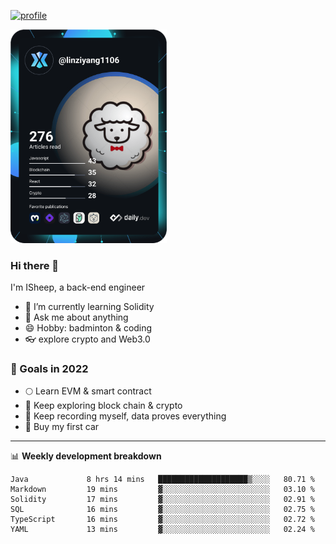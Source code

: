 [![profile](http://img.codelin.xyz/hello-im-isheep.svg)](https://www.calligrapher.ai/)

<a href="https://app.daily.dev/linziyang1106"><img src="/devcard.png" width="250" alt="ISheep's Dev Card"/></a>

### Hi there 🐏

I'm ISheep, a back-end engineer

- 🔭 I’m currently learning Solidity
- 💬 Ask me about anything
- 😄 Hobby: badminton & coding
- 👓 explore crypto and Web3.0

### 🚀 Goals in 2022
+ 🌕 Learn EVM & smart contract
+ 🤔 Keep exploring block chain & crypto
+ 🐏 Keep recording myself, data proves everything
+ 🚗 Buy my first car

-------

📊 **Weekly development breakdown**
<!--START_SECTION:waka-->

```text
Java             8 hrs 14 mins   ████████████████████▒░░░░   80.71 %
Markdown         19 mins         ▓░░░░░░░░░░░░░░░░░░░░░░░░   03.10 %
Solidity         17 mins         ▓░░░░░░░░░░░░░░░░░░░░░░░░   02.91 %
SQL              16 mins         ▓░░░░░░░░░░░░░░░░░░░░░░░░   02.75 %
TypeScript       16 mins         ▓░░░░░░░░░░░░░░░░░░░░░░░░   02.72 %
YAML             13 mins         ▓░░░░░░░░░░░░░░░░░░░░░░░░   02.24 %
```

<!--END_SECTION:waka-->
